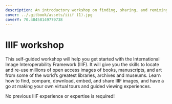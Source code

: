 ```yaml
---
description: An introductory workshop on finding, sharing, and remixing IIIF images
cover: ../.gitbook/assets/iiif (1).jpg
coverY: 70.48458149779738
---
```


# IIIF workshop

This self-guided workshop will help you get started with the International Image Interoperability Framework (IIIF). It will give you the skills to locate and re-use millions of open access images of books, manuscripts, and art from some of the world’s greatest libraries, archives and museums. Learn how to find, compare, download, embed, and share IIIF images, and have a go at making your own virtual tours and guided viewing experiences.

No previous IIIF experience or expertise is required!
